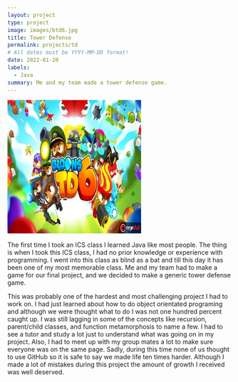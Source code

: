 ```yaml
---
layout: project
type: project
image: images/btd6.jpg
title: Tower Defense
permalink: projects/td
# All dates must be YYYY-MM-DD format!
date: 2022-01-20
labels:
  - Java
summary: Me and my team made a tower defense game.
---
```


<div class="ui small rounded images">
  <img class="ui image" src="../images/btd6.jpg">
</div>

 The first time I took an ICS class I learned Java like most people. The thing is when I took this ICS class, I had no prior knowledge or experience with programming. I went into this class as blind as a bat and till this day it has been one of my most memorable class.  Me and my team had to make a game for our final project, and we decided to make a generic tower defense game. 
 
This was probably one of the hardest and most challenging project I had to work on. I had just learned about how to do object orientated programing and although we were thought what to do I was not one hundred percent caught up. I was still lagging in some of the concepts like recursion, parent/child classes, and function metamorphosis to name a few. I had to see a tutor and study a lot just to understand what was going on in my project. Also, I had to meet up with my group mates a lot to make sure everyone was on the same page. Sadly, during this time none of us thought to use GitHub so it is safe to say we made life ten times harder. Although I made a lot of mistakes during this project the amount of growth I received was well deserved. 


